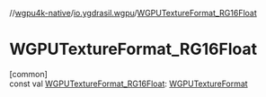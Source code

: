 //[wgpu4k-native](../../index.md)/[io.ygdrasil.wgpu](index.md)/[WGPUTextureFormat_RG16Float](-w-g-p-u-texture-format_-r-g16-float.md)

# WGPUTextureFormat_RG16Float

[common]\
const val [WGPUTextureFormat_RG16Float](-w-g-p-u-texture-format_-r-g16-float.md): [WGPUTextureFormat](-w-g-p-u-texture-format/index.md)